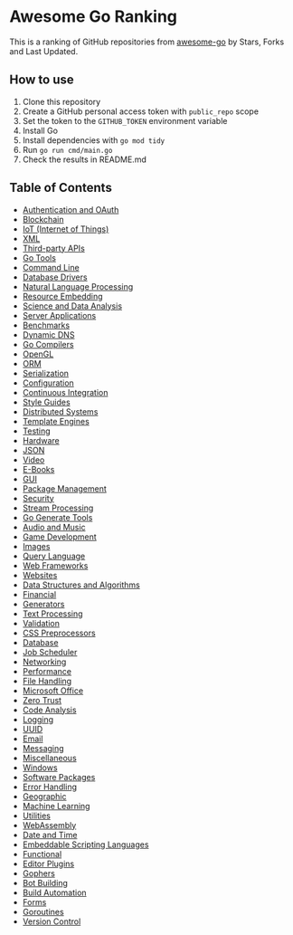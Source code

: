 # Awesome Go Ranking

This is a ranking of GitHub repositories from
 [awesome-go](https://github.com/avelino/awesome-go)
 by Stars, Forks and Last Updated.
 
## How to use

1. Clone this repository
1. Create a GitHub personal access token with `public_repo` scope
1. Set the token to the `GITHUB_TOKEN` environment variable
1. Install Go
1. Install dependencies with `go mod tidy`
1. Run `go run cmd/main.go`
1. Check the results in README.md 
 

## Table of Contents

* [Authentication and OAuth](docs/Authentication-and-OAuth.md)
* [Blockchain](docs/Blockchain.md)
* [IoT (Internet of Things)](docs/IoT-(Internet-of-Things).md)
* [XML](docs/XML.md)
* [Third-party APIs](docs/Third-party-APIs.md)
* [Go Tools](docs/Go-Tools.md)
* [Command Line](docs/Command-Line.md)
* [Database Drivers](docs/Database-Drivers.md)
* [Natural Language Processing](docs/Natural-Language-Processing.md)
* [Resource Embedding](docs/Resource-Embedding.md)
* [Science and Data Analysis](docs/Science-and-Data-Analysis.md)
* [Server Applications](docs/Server-Applications.md)
* [Benchmarks](docs/Benchmarks.md)
* [Dynamic DNS](docs/Dynamic-DNS.md)
* [Go Compilers](docs/Go-Compilers.md)
* [OpenGL](docs/OpenGL.md)
* [ORM](docs/ORM.md)
* [Serialization](docs/Serialization.md)
* [Configuration](docs/Configuration.md)
* [Continuous Integration](docs/Continuous-Integration.md)
* [Style Guides](docs/Style-Guides.md)
* [Distributed Systems](docs/Distributed-Systems.md)
* [Template Engines](docs/Template-Engines.md)
* [Testing](docs/Testing.md)
* [Hardware](docs/Hardware.md)
* [JSON](docs/JSON.md)
* [Video](docs/Video.md)
* [E-Books](docs/E-Books.md)
* [GUI](docs/GUI.md)
* [Package Management](docs/Package-Management.md)
* [Security](docs/Security.md)
* [Stream Processing](docs/Stream-Processing.md)
* [Go Generate Tools](docs/Go-Generate-Tools.md)
* [Audio and Music](docs/Audio-and-Music.md)
* [Game Development](docs/Game-Development.md)
* [Images](docs/Images.md)
* [Query Language](docs/Query-Language.md)
* [Web Frameworks](docs/Web-Frameworks.md)
* [Websites](docs/Websites.md)
* [Data Structures and Algorithms](docs/Data-Structures-and-Algorithms.md)
* [Financial](docs/Financial.md)
* [Generators](docs/Generators.md)
* [Text Processing](docs/Text-Processing.md)
* [Validation](docs/Validation.md)
* [CSS Preprocessors](docs/CSS-Preprocessors.md)
* [Database](docs/Database.md)
* [Job Scheduler](docs/Job-Scheduler.md)
* [Networking](docs/Networking.md)
* [Performance](docs/Performance.md)
* [File Handling](docs/File-Handling.md)
* [Microsoft Office](docs/Microsoft-Office.md)
* [Zero Trust](docs/Zero-Trust.md)
* [Code Analysis](docs/Code-Analysis.md)
* [Logging](docs/Logging.md)
* [UUID](docs/UUID.md)
* [Email](docs/Email.md)
* [Messaging](docs/Messaging.md)
* [Miscellaneous](docs/Miscellaneous.md)
* [Windows](docs/Windows.md)
* [Software Packages](docs/Software-Packages.md)
* [Error Handling](docs/Error-Handling.md)
* [Geographic](docs/Geographic.md)
* [Machine Learning](docs/Machine-Learning.md)
* [Utilities](docs/Utilities.md)
* [WebAssembly](docs/WebAssembly.md)
* [Date and Time](docs/Date-and-Time.md)
* [Embeddable Scripting Languages](docs/Embeddable-Scripting-Languages.md)
* [Functional](docs/Functional.md)
* [Editor Plugins](docs/Editor-Plugins.md)
* [Gophers](docs/Gophers.md)
* [Bot Building](docs/Bot-Building.md)
* [Build Automation](docs/Build-Automation.md)
* [Forms](docs/Forms.md)
* [Goroutines](docs/Goroutines.md)
* [Version Control](docs/Version-Control.md)
